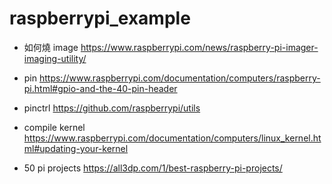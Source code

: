# raspberrypi_example

* 如何燒 image
https://www.raspberrypi.com/news/raspberry-pi-imager-imaging-utility/

* pin
https://www.raspberrypi.com/documentation/computers/raspberry-pi.html#gpio-and-the-40-pin-header

* pinctrl
https://github.com/raspberrypi/utils

* compile kernel
https://www.raspberrypi.com/documentation/computers/linux_kernel.html#updating-your-kernel

* 50 pi projects
https://all3dp.com/1/best-raspberry-pi-projects/

